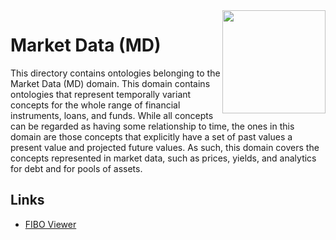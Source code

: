 <img src="https://spec.edmcouncil.org/fibo/htmlpages/master/latest/img/logo.66a988fe.png" width="165" align="right"/>

# Market Data (MD)

This directory contains ontologies belonging to the Market Data (MD) domain. This domain contains ontologies that represent temporally variant concepts for the whole range of financial instruments, loans, and funds. While all concepts can be regarded as having some relationship to time, the ones in this domain are those concepts that explicitly have a set of past values a present value and projected future values. As such, this domain covers the concepts represented in market data, such as prices, yields, and analytics for debt and for pools of assets.

## Links

- [FIBO Viewer](https://spec.edmcouncil.org/fibo/ontology/MD/MetadataMD/MDDomain)
